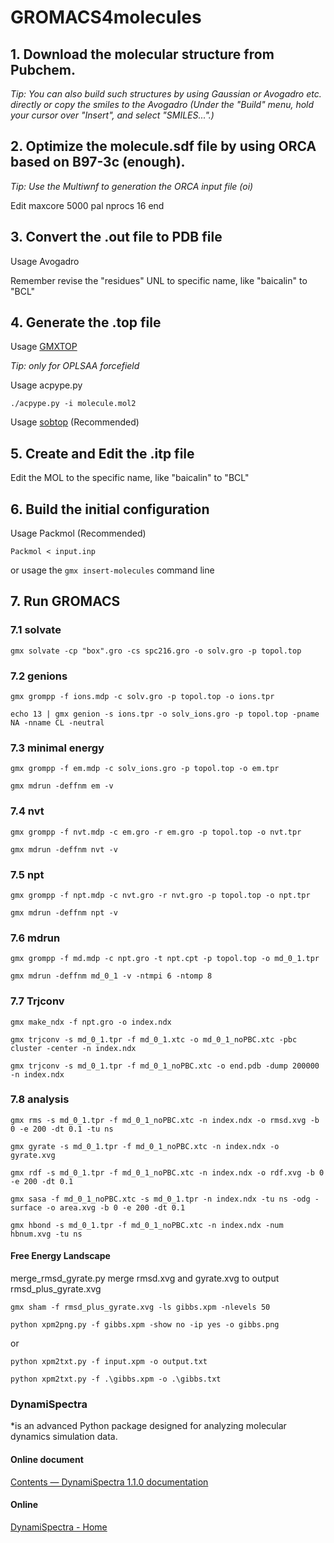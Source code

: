 # GROMACS4molecules
## 1. Download the molecular structure from Pubchem.
*Tip: You can also build such structures by using Gaussian or Avogadro etc. directly or copy the smiles to the Avogadro (Under the "Build" menu, hold your cursor over "Insert", and select "SMILES...".)*

## 2. Optimize the molecule.sdf file by using ORCA based on B97-3c (enough).
*Tip: Use the Multiwnf to generation the ORCA input file (oi)*

Edit maxcore 5000 pal nprocs 16 end

## 3. Convert the .out file to PDB file
Usage Avogadro

Remember revise the "residues" UNL to specific name, like "baicalin" to "BCL"
## 4. Generate the .top file
Usage [GMXTOP](https://jerkwin.github.io/prog/gmxtop.html)

*Tip: only for OPLSAA forcefield*

Usage acpype.py

`./acpype.py -i molecule.mol2`

Usage [sobtop](http://sobereva.com/soft/Sobtop/)  (Recommended)

## 5. Create and Edit the .itp file
Edit the MOL to the specific name, like "baicalin" to "BCL"
## 6. Build the initial configuration

Usage Packmol (Recommended)

`Packmol < input.inp`

or usage the `gmx insert-molecules` command line

## 7. Run GROMACS
### 7.1 solvate
`gmx solvate -cp "box".gro -cs spc216.gro -o solv.gro -p topol.top`
### 7.2 genions
`gmx grompp -f ions.mdp -c solv.gro -p topol.top -o ions.tpr`

`echo 13 | gmx genion -s ions.tpr -o solv_ions.gro -p topol.top -pname NA -nname CL -neutral`
### 7.3 minimal energy
`gmx grompp -f em.mdp -c solv_ions.gro -p topol.top -o em.tpr`

`gmx mdrun -deffnm em -v`
### 7.4 nvt
`gmx grompp -f nvt.mdp -c em.gro -r em.gro -p topol.top -o nvt.tpr`

`gmx mdrun -deffnm nvt -v`
### 7.5 npt
`gmx grompp -f npt.mdp -c nvt.gro -r nvt.gro -p topol.top -o npt.tpr`

`gmx mdrun -deffnm npt -v`

### 7.6 mdrun
`gmx grompp -f md.mdp -c npt.gro -t npt.cpt -p topol.top -o md_0_1.tpr`

`gmx mdrun -deffnm md_0_1 -v -ntmpi 6 -ntomp 8`

### 7.7 Trjconv
`gmx make_ndx -f npt.gro -o index.ndx`

`gmx trjconv -s md_0_1.tpr -f md_0_1.xtc -o md_0_1_noPBC.xtc -pbc cluster -center -n index.ndx`

`gmx trjconv -s md_0_1.tpr -f md_0_1_noPBC.xtc -o end.pdb -dump 200000 -n index.ndx`
### 7.8 analysis
`gmx rms -s md_0_1.tpr -f md_0_1_noPBC.xtc -n index.ndx -o rmsd.xvg -b 0 -e 200 -dt 0.1 -tu ns`

`gmx gyrate -s md_0_1.tpr -f md_0_1_noPBC.xtc -n index.ndx -o gyrate.xvg`

`gmx rdf -s md_0_1.tpr -f md_0_1_noPBC.xtc -n index.ndx -o rdf.xvg -b 0 -e 200 -dt 0.1`

`gmx sasa -f md_0_1_noPBC.xtc -s md_0_1.tpr -n index.ndx -tu ns -odg -surface -o area.xvg -b 0 -e 200 -dt 0.1`

`gmx hbond -s md_0_1.tpr -f md_0_1_noPBC.xtc -n index.ndx -num hbnum.xvg -tu ns`

#### Free Energy Landscape

merge_rmsd_gyrate.py merge rmsd.xvg and gyrate.xvg to output rmsd_plus_gyrate.xvg

`gmx sham -f rmsd_plus_gyrate.xvg -ls gibbs.xpm -nlevels 50`

`python xpm2png.py -f gibbs.xpm -show no -ip yes -o gibbs.png`

or

`python xpm2txt.py -f input.xpm -o output.txt`

`python xpm2txt.py -f .\gibbs.xpm -o .\gibbs.txt`

### DynamiSpectra
*is an advanced Python package designed for analyzing molecular dynamics simulation data.

#### Online document

[Contents — DynamiSpectra 1.1.0 documentation](https://conradoou.github.io/DynamiSpectra/index.html)

#### Online

[DynamiSpectra - Home](https://dynamispectra.onrender.com/)

